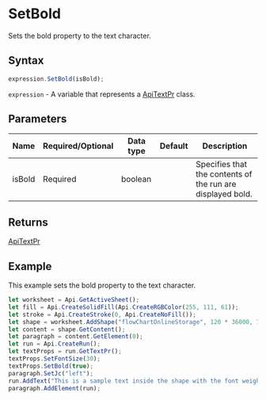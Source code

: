 # SetBold

Sets the bold property to the text character.

## Syntax

```javascript
expression.SetBold(isBold);
```

`expression` - A variable that represents a [ApiTextPr](../ApiTextPr.md) class.

## Parameters

| **Name** | **Required/Optional** | **Data type** | **Default** | **Description** |
| ------------- | ------------- | ------------- | ------------- | ------------- |
| isBold | Required | boolean |  | Specifies that the contents of the run are displayed bold. |

## Returns

[ApiTextPr](../../ApiTextPr/ApiTextPr.md)

## Example

This example sets the bold property to the text character.

```javascript editor-
let worksheet = Api.GetActiveSheet();
let fill = Api.CreateSolidFill(Api.CreateRGBColor(255, 111, 61));
let stroke = Api.CreateStroke(0, Api.CreateNoFill());
let shape = worksheet.AddShape("flowChartOnlineStorage", 120 * 36000, 70 * 36000, fill, stroke, 0, 2 * 36000, 0, 3 * 36000);
let content = shape.GetContent();
let paragraph = content.GetElement(0);
let run = Api.CreateRun();
let textProps = run.GetTextPr();
textProps.SetFontSize(30);
textProps.SetBold(true);
paragraph.SetJc("left");
run.AddText("This is a sample text inside the shape with the font weight set to bold using the text properties.");
paragraph.AddElement(run);
```
